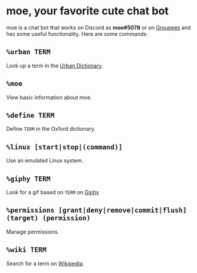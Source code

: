 # moe, your favorite cute chat bot

moe is a chat bot that works on Discord as **moe#5078** or on [Groupees](https://groupees.com/profile/573177) and has some useful functionality. Here are some commands:

## `%urban TERM`
Look up a term in the [Urban Dictionary](https://urbanup.com/).

## `%moe`
View basic information about moe.

## `%define TERM`
Define `TERM` in the Oxford dictionary.

## `%linux [start|stop|(command)]`
Use an emulated Linux system.

## `%giphy TERM`
Look for a gif based on `TERM` on [Giphy](https://giphy.com/)

## `%permissions [grant|deny|remove|commit|flush] (target) (permission)`
Manage permissions.

## `%wiki TERM`
Search for a term on [Wikipedia](https://en.wikipedia.org/).

